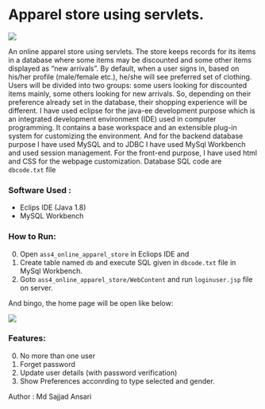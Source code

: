 # Apparel store using servlets.

<img src="https://blog.almamaterstore.in/wp-content/uploads/2016/12/giphy-1.gif" >

An online apparel store using servlets. The store keeps records for its items in a database where some items may be discounted and some other items displayed as “new arrivals”. By default, when a user signs in, based on his/her profile (male/female etc.), he/she will see preferred set of clothing. Users will be divided into two groups: some users looking for discounted items mainly, some others looking for new arrivals. So, depending on their preference already set in the database, their shopping experience will be different.
I have used eclipse for the java-ee development purpose which is an integrated development environment (IDE) used in computer programming. It contains a base workspace and an extensible plug-in system for customizing the environment. And for the backend database purpose I have used MySQL and to JDBC I have used MySql Workbench and used session management. For the front-end purpose, I have used html and CSS for the webpage customization.
Database SQL code are `dbcode.txt` file


### Software Used : 
* Eclips IDE (Java 1.8)
* MySQL Workbench


### How to Run:

0. Open `ass4_online_apparel_store` in Ecliops IDE and 
1. Create table named `db` and execute SQL given in `dbcode.txt` file in MySql Workbench.
2. Goto `ass4_online_apparel_store/WebContent` and run `loginuser.jsp` file on server.

And bingo, the home page will be open like below:

<img src="https://github.com/mdsajjadansari/Apparel-Store-using-Servlet/blob/main/Screenshort/1.png">

### Features:
0. No more than one user
1. Forget password
2. Update user details (with password verification)
3. Show Preferences acconrding to type selected and gender.


Author : Md Sajjad Ansari
